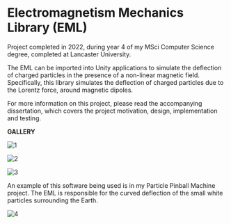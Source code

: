 # Electromagnetism Mechanics Library (EML)
Project completed in 2022, during year 4 of my MSci Computer Science degree, completed at Lancaster University.

The EML can be imported into Unity applications to simulate the deflection of charged particles in the presence of a non-linear magnetic field. Specifically, this library simulates the deflection of charged particles due to the Lorentz force, around magnetic dipoles.

For more information on this project, please read the accompanying dissertation, which covers the project motivation, design, implementation and testing.

**GALLERY**

![1](https://user-images.githubusercontent.com/48052531/233477584-03e72b12-72e9-4dd9-a6bd-8aaadc5c5b56.png)

![2](https://user-images.githubusercontent.com/48052531/233477600-d497c21a-8a7a-4100-81d3-baed023ab8ab.png)

![3](https://user-images.githubusercontent.com/48052531/233477614-ae4ce65b-3c81-450c-ab83-7f7d2a84e5a1.png)

An example of this software being used is in my Particle Pinball Machine project. The EML is responsible for the curved deflection of the small white particles surrounding the Earth.

![4](https://user-images.githubusercontent.com/48052531/233477992-eff71730-d90f-49f9-956a-9783f23b32cb.png)

